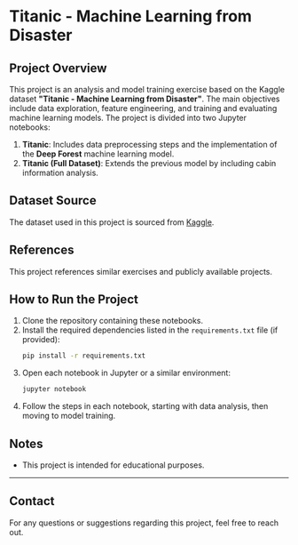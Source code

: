# Titanic - Machine Learning from Disaster

## Project Overview
This project is an analysis and model training exercise based on the Kaggle dataset **"Titanic - Machine Learning from Disaster"**. The main objectives include data exploration, feature engineering, and training and evaluating machine learning models. The project is divided into two Jupyter notebooks:

1. **Titanic**: Includes data preprocessing steps and the implementation of the **Deep Forest** machine learning model.
2. **Titanic (Full Dataset)**: Extends the previous model by including cabin information analysis.

## Dataset Source
The dataset used in this project is sourced from [Kaggle](https://www.kaggle.com/competitions/titanic).

## References
This project references similar exercises and publicly available projects.

## How to Run the Project
1. Clone the repository containing these notebooks.
2. Install the required dependencies listed in the `requirements.txt` file (if provided):
   ```bash
   pip install -r requirements.txt
   ```
3. Open each notebook in Jupyter or a similar environment:
   ```bash
   jupyter notebook
   ```
4. Follow the steps in each notebook, starting with data analysis, then moving to model training.

## Notes
- This project is intended for educational purposes.

---

## Contact
For any questions or suggestions regarding this project, feel free to reach out.

